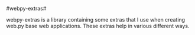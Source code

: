 #webpy-extras#

webpy-extras is  a library containing some extras that I use when creating web.py base web applications. These extras help in various different ways.